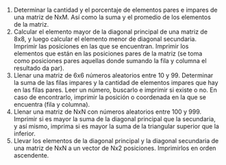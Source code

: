 1.	 Determinar la cantidad y el porcentaje de elementos pares e impares de una matriz de NxM. Así como la suma y el promedio de los elementos de la matriz.
2.	Calcular el elemento mayor de la diagonal principal de una matriz de 8x8, y luego calcular el elemento menor de diagonal secundaria. Imprimir las posiciones en las que se encuentran. Imprimir los elementos que están en las posiciones pares de la matriz (se toma como posiciones pares aquellas donde sumando la fila y columna el resultado da par).
3.	Llenar una matriz de 6x6 números aleatorios entre 10 y 99. Determinar la suma de las filas impares y la cantidad de elementos impares que hay en las filas pares. Leer un número, buscarlo e imprimir si existe o no. En caso de encontrarlo, imprimir la posición o coordenada en la que se encuentra (fila y columna).
4.	Llenar una matriz de NxN con números aleatorios entre 100 y 999. Imprimir si es mayor la suma de la diagonal principal que la secundaria, y así mismo, imprima si es mayor la suma de la triangular superior que la inferior.
5.	Llevar los elementos de la diagonal principal y la diagonal secundaria de una matriz de NxN a un vector de Nx2 posiciones. Imprimirlos en orden ascendente.
